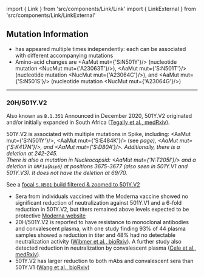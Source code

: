 import { Link } from 'src/components/Link/Link'
import { LinkExternal } from 'src/components/Link/LinkExternal'

## Mutation Information

- <AaMut mut="S:N501"/> has appeared multiple times independently: each can be associated with different accompanying mutations
- Amino-acid changes are <AaMut mut={'S:N501Y'}/> (nucleotide mutation <NucMut mut={'A23063T'}/>), <AaMut mut={'S:N501T'}/> (nucleotide mutation <NucMut mut={'A23064C'}/>), and <AaMut mut={'S:N501S'}/> (nucleotide mutation <NucMut mut={'A23064G'}/>)

---

### 20H/501Y.V2
Also known as `B.1.351`
Announced in December 2020, 501Y.V2 originated and/or initially expanded in South Africa ([Tegally et al., medRxiv](https://www.medrxiv.org/content/10.1101/2020.12.21.20248640v1)).

501Y.V2 is associated with multiple mutations in Spike, including: <AaMut mut={'S:N501Y'}/>, <Link href="/variants/S.E484"> <AaMut mut={'S:E484K'}/></Link> (<Link href="/variants/S.E484">see <Var name="S:E484"/> page</Link>), <AaMut mut={'S:K417N'}/>, and <AaMut mut={'S:D80A'}/>.
Additionally, there is a deletion at 242-245.<br/>
There is also a mutation in Nucleocapsid: <AaMut mut={'N:T205I'}/> and a deletion in <code>ORF1a</code>(<code>Nsp6</code>) at positions 3675-3677 (also seen in 501Y.V1 and 501Y.V3).
It does _not_ have the deletion at 69/70.

See a [focal `S.N501` build filtered & zoomed to 501Y.V2](https://nextstrain.org/groups/neherlab/ncov/S.N501?c=gt-S_501&f_clade_membership=20H/501Y.V2&label=mlabel:20C/C23664T&p=grid&r=country)

- Sera from individuals vaccined with the Moderna vaccine showed no significant reduction of neutralization against 501Y.V1 and a 6-fold reduction in 501Y.V2, but titers remained above levels expected to be protective [Moderna website](https://investors.modernatx.com/news-releases/news-release-details/moderna-covid-19-vaccine-retains-neutralizing-activity-against)
- 20H/501Y.V2 is reported to have resistance to monoclonal antibodies and convalescent plasma, with one study finding 93% of 44 plasma samples showed a reduction in titer and 48% had no detectable neutralization activity ([Wibmer et al., bioRxiv](https://www.biorxiv.org/content/10.1101/2021.01.18.427166v1)). A further study also detected reduction in neutralization by convalescent plasma ([Cele et al., medRxiv](https://www.medrxiv.org/content/10.1101/2021.01.26.21250224v1)).
- 501Y.V2 has larger reduction to both mAbs and convalescent sera than 501Y.V1 ([Wang et al., bioRxiv](https://www.biorxiv.org/content/10.1101/2021.01.25.428137v2))
